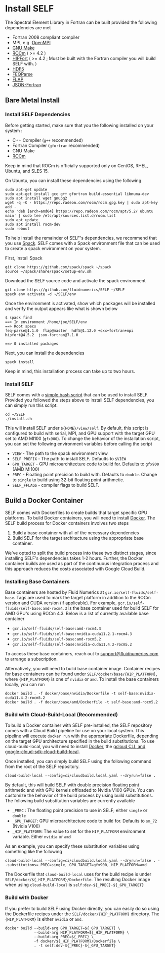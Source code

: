 # Install SELF
The Spectral Element Library in Fortran can be built provided the following dependencies are met

* Fortran 2008 compliant compiler
* MPI, e.g. [OpenMPI](https://www.open-mpi.org/)
* [GNU Make](https://www.gnu.org/software/make/)
* [ROCm](https://rocmdocs.amd.com/en/latest/Installation_Guide/Installation-Guide.html) ( >= 4.2 )
* [HIPFort](https://github.com/ROCmSoftwarePlatform/hipfort) ( >= 4.2 ; Must be built with the Fortran compiler you will build SELF with. )
* [HDF5](https://www.hdfgroup.org/solutions/hdf5/)
* [FEQParse](https://github.com/FluidNumerics/feq-parse)
* [FLAP](https://github.com/szaghi/FLAP)
* [JSON-Fortran](https://github.com/jacobwilliams/json-fortran)


## Bare Metal Install

### Install SELF Dependencies
Before getting started, make sure that you the following installed on your system : 

* C++ Compiler (`g++` recommended)
* Fortran Compiler (`gfortran` recommended)
* GNU Make
* [ROCm](https://rocmdocs.amd.com/en/latest/Installation_Guide/Installation-Guide.html)

Keep in mind that ROCm is officially supported only on CentOS, RHEL, Ubuntu, and SLES 15.

On Ubuntu, you can install these dependencies using the following

```
sudo apt-get update
sudo apt-get install gcc g++ gfortran build-essential libnuma-dev
sudo apt install wget gnupg2
wget -q -O - https://repo.radeon.com/rocm/rocm.gpg.key | sudo apt-key add -
echo 'deb [arch=amd64] https://repo.radeon.com/rocm/apt/5.2/ ubuntu main' | sudo tee /etc/apt/sources.list.d/rocm.list
sudo apt update
sudo apt install rocm-dev
sudo reboot
```


To help install the remainder of SELF's dependencies, we recommend that you use [Spack](https://spack.io). SELF comes with a Spack environment file that can be used to create a spack environment on your system.

First, install Spack

```
git clone https://github.com/spack/spack ~/spack
source ~/spack/share/spack/setup-env.sh
```

Download the SELF source code and activate the spack environment

```
git clone https://github.com/fluidnumerics/SELF ~/SELF
spack env activate -d ~/SELF/env
```

Once the environment is activated, show which packages will be installed and verify the output appears like what is shown below

```
$ spack find
==> In environment /home/joe/SELF/env
==> Root specs
feq-parse@1.1.0  flap@master  hdf5@1.12.0 +cxx+fortran+mpi  hipfort@4.5.2  json-fortran@7.1.0

==> 0 installed packages
```

Next, you can install the dependencies

```
spack install
```

Keep in mind, this installation process can take up to two hours.

### Install SELF
SELF comes with a [simple bash script](https://github.com/FluidNumerics/SELF/blob/main/install.sh) that can be used to install SELF. Provided you followed the steps above to install SELF dependencies, you can simply run this script.

```
cd ~/SELF
./install.sh
```

This will install SELF under `${HOME}/view/self`. By default, this script is configured to build with serial, MPI, and GPU support with the target GPU set to AMD MI100 (`gfx900`). To change the behavior of the installation script, you can set the following environment variables before calling the script

* `VIEW` - The path to the spack environment view.
* `SELF_PREFIX` - The path to install SELF. Defaults to `$VIEW`
* `GPU_TARGET` - GPU microarchitecture code to build for. Defaults to `gfx900` (AMD MI100)
* `PREC` - Floating point precision to build with. Defaults to `double`. Change to `single` to build using 32-bit floating point arithmetic.
* `SELF_FFLAGS` - compiler flags to build SELF.


## Build a Docker Container
SELF comes with Dockerfiles to create builds that target specific GPU platforms. To build Docker containers, you will need to install [Docker](https://www.docker.com/). The SELF build process for Docker containers involves two steps

1. Build a base container with all of the necessary dependencies
2. Build SELF for the target architecture using the appropriate base container.


We've opted to split the build process into these two distinct stages, since installing SELF's dependencies takes 1-2 hours. Further, the Docker container builds are used as part of the continuous integration process and this approach reduces the costs associated with Google Cloud Build.

### Installing Base Containers
Base containers are hosted by Fluid Numerics at `gcr.io/self-fluids/self-base`. Tags are used to mark the target platform in addition to the ROCm version and CUDA version (if applicable). For example, `gcr.io/self-fluids/self-base:amd-rocm4.3` is the base container used for build SELF for AMD GPU's using ROCm 4.3. Below is a list of currently available base container

* `gcr.io/self-fluids/self-base:amd-rocm4.3`
* `gcr.io/self-fluids/self-base:nvidia-cuda11.2.1-rocm4.3`
* `gcr.io/self-fluids/self-base:amd-rocm5.2`
* `gcr.io/self-fluids/self-base:nvidia-cuda11.4.2-rocm5.2`

To access these base containers, reach out to support@fluidnumerics.com to arrange a subscription.

Alternatively, you will need to build base container image. Container recipes for base containers can be found under `SELF/docker/base/{HIP_PLATFORM}`, where `{HIP_PLATFORM}` is one of `nvidia` or `amd`. To install the base containers locally, you can run

```
docker build . -f docker/base/nvidia/Dockerfile -t self-base:nvidia-cuda11.4.2-rocm5.2
docker build . -f docker/base/amd/Dockerfile -t self-base:amd-rocm5.2
```



### Build with Cloud-Build-Local (Recommended)
To build a Docker container with SELF pre-installed, the SELF repository comes with a Cloud Build pipeline for use on your local system. This pipeline will execute `docker run` with the appropriate Dockerfile, depending on the target GPU architecture specified in the build substitutions. To use cloud-build-local, you will need to install [Docker](https://www.docker.com/), the [gcloud CLI, and google-cloud-sdk-cloud-build-local](https://cloud.google.com/sdk/docs/install).

Once installed, you can simply build SELF using the following command from the root of the SELF repository.

```
cloud-build-local --config=ci/cloudbuild.local.yaml --dryrun=false .
```

By default, this will build SELF with double precision floating point arithmetic and with GPU kernels offloaded to Nvidia V100 GPUs. You can customize the behavior of the build process by using build substitutions. The following build substitution variables are currently available

* `_PREC` : The floating point precision to use in SELF; either `single` or `double`
* `_GPU_TARGET`: GPU microarchitecture code to build for. Defaults to `sm_72` (Nvidia V100)
* `_HIP_PLATFORM`: The value to set for the `HIP_PLATFORM` environment variable. Either `nvidia` or `amd`

As an example, you can specify these substitution variables using something like the following


```
cloud-build-local --config=ci/cloudbuild.local.yaml --dryrun=false . --substitutions=_PREC=single,_GPU_TARGET=gfx900,_HIP_PLATFORM=amd
```


The Dockerfile that `cloud-build-local` uses for the build recipe is under `SELF/docker/${_HIP_PLATFORM}/Dockerfile`. The resulting Docker image when using `cloud-build-local` is `self:dev-${_PREC}-${_GPU_TARGET}`



### Build with Docker
If you prefer to build SELF using Docker directly, you can easily do so using the Dockerfile recipes under the `SELF/docker/{HIP_PLATFORM}` directory. The `{HIP_PLATFORM}` is either `nvidia` or `amd`. 

```
docker build --build-arg GPU_TARGET=${_GPU_TARGET} \
             --build-arg HIP_PLATFORM=${_HIP_PLATFORM} \
             --build-arg PREC=${_PREC} \
             -f docker/${_HIP_PLATFORM}/Dockerfile \
             . -t self:dev-${_PREC}-${_GPU_TARGET}
```
